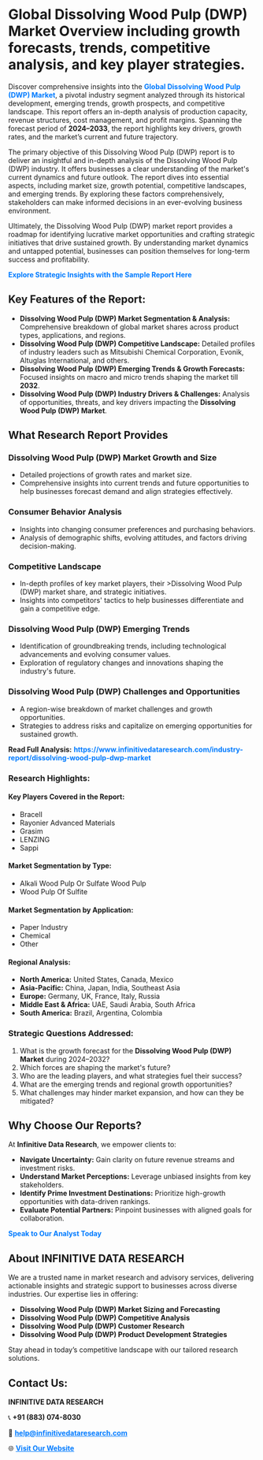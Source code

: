 <h1>Global Dissolving Wood Pulp (DWP) Market Overview including growth forecasts, trends, competitive analysis, and key player strategies.</h1>
<p>
Discover comprehensive insights into the 
<a href="https://www.infinitivedataresearch.com/industry-report/dissolving-wood-pulp-dwp-market" rel="dofollow" style="color: #007BFF; text-decoration: none;"><strong>Global Dissolving Wood Pulp (DWP) Market</strong></a>, a pivotal industry segment analyzed through its historical development, emerging trends, growth prospects, and competitive landscape. This report offers an in-depth analysis of production capacity, revenue structures, cost management, and profit margins. Spanning the forecast period of <strong>2024–2033</strong>, the report highlights key drivers, growth rates, and the market’s current and future trajectory.
</p>
<p>
The primary objective of this Dissolving Wood Pulp (DWP) report is to deliver an insightful and in-depth analysis of the Dissolving Wood Pulp (DWP) industry. It offers businesses a clear understanding of the market's current dynamics and future outlook. The report dives into essential aspects, including market size, growth potential, competitive landscapes, and emerging trends. By exploring these factors comprehensively, stakeholders can make informed decisions in an ever-evolving business environment.
</p>
<p>
Ultimately, the Dissolving Wood Pulp (DWP) market report provides a roadmap for identifying lucrative market opportunities and crafting strategic initiatives that drive sustained growth. By understanding market dynamics and untapped potential, businesses can position themselves for long-term success and profitability.
</p>
<p>
<a href="https://www.infinitivedataresearch.com/request-sample/reportId=106158" style="color: #007BFF; text-decoration: none;"><strong>Explore Strategic Insights with the Sample Report Here</strong></a>
</p>

<h2>Key Features of the Report:</h2>
<ul>
<li><strong>Dissolving Wood Pulp (DWP) Market Segmentation & Analysis:</strong> Comprehensive breakdown of global market shares across product types, applications, and regions.</li>
<li><strong>Dissolving Wood Pulp (DWP) Competitive Landscape:</strong> Detailed profiles of industry leaders such as Mitsubishi Chemical Corporation, Evonik, Altuglas International, and others.</li>
<li><strong>Dissolving Wood Pulp (DWP) Emerging Trends & Growth Forecasts:</strong> Focused insights on macro and micro trends shaping the market till <strong>2032</strong>.</li>
<li><strong>Dissolving Wood Pulp (DWP) Industry Drivers & Challenges:</strong> Analysis of opportunities, threats, and key drivers impacting the <strong>Dissolving Wood Pulp (DWP) Market</strong>.</li>
</ul>

<h2>What Research Report Provides</h2>
<h3>Dissolving Wood Pulp (DWP) Market Growth and Size</h3>
<ul>
<li>Detailed projections of growth rates and market size.</li>
<li>Comprehensive insights into current trends and future opportunities to help businesses forecast demand and align strategies effectively.</li>
</ul>

<h3>Consumer Behavior Analysis</h3>
<ul>
<li>Insights into changing consumer preferences and purchasing behaviors.</li>
<li>Analysis of demographic shifts, evolving attitudes, and factors driving decision-making.</li>
</ul>

<h3>Competitive Landscape</h3>
<ul>
<li>In-depth profiles of key market players, their >Dissolving Wood Pulp (DWP) market share, and strategic initiatives.</li>
<li>Insights into competitors' tactics to help businesses differentiate and gain a competitive edge.</li>
</ul>

<h3>Dissolving Wood Pulp (DWP) Emerging Trends</h3>
<ul>
<li>Identification of groundbreaking trends, including technological advancements and evolving consumer values.</li>
<li>Exploration of regulatory changes and innovations shaping the industry's future.</li>
</ul>

<h3>Dissolving Wood Pulp (DWP) Challenges and Opportunities</h3>
<ul>
<li>A region-wise breakdown of market challenges and growth opportunities.</li>
<li>Strategies to address risks and capitalize on emerging opportunities for sustained growth.</li>
</ul>
<p><strong>Read Full Analysis:</strong> <a href="https://www.infinitivedataresearch.com/industry-report/dissolving-wood-pulp-dwp-market" rel="dofollow" style="color: #007BFF; text-decoration: none;"><strong>https://www.infinitivedataresearch.com/industry-report/dissolving-wood-pulp-dwp-market</strong></a></p>
<h3>Research Highlights:</h3>
<h4>Key Players Covered in the Report:</h4>
<ul><li>Bracell</li><li>Rayonier Advanced Materials</li><li>Grasim</li><li>LENZING</li><li>Sappi</li></ul>
<h4>Market Segmentation by Type:</h4>
<ul><li>Alkali Wood Pulp Or Sulfate Wood Pulp</li><li>Wood Pulp Of Sulfite</li></ul>
<h4>Market Segmentation by Application:</h4>
<ul><li>Paper Industry</li><li>Chemical</li><li>Other</li></ul>

<h4>Regional Analysis:</h4>
<ul>
<li><strong>North America:</strong> United States, Canada, Mexico</li>
<li><strong>Asia-Pacific:</strong> China, Japan, India, Southeast Asia</li>
<li><strong>Europe:</strong> Germany, UK, France, Italy, Russia</li>
<li><strong>Middle East & Africa:</strong> UAE, Saudi Arabia, South Africa</li>
<li><strong>South America:</strong> Brazil, Argentina, Colombia</li>
</ul>

<h3>Strategic Questions Addressed:</h3>
<ol>
<li>What is the growth forecast for the <strong>Dissolving Wood Pulp (DWP) Market</strong> during 2024–2032?</li>
<li>Which forces are shaping the market's future?</li>
<li>Who are the leading players, and what strategies fuel their success?</li>
<li>What are the emerging trends and regional growth opportunities?</li>
<li>What challenges may hinder market expansion, and how can they be mitigated?</li>
</ol>

<h2>Why Choose Our Reports?</h2>
<p>At <strong>Infinitive Data Research</strong>, we empower clients to:</p>
<ul>
<li><strong>Navigate Uncertainty:</strong> Gain clarity on future revenue streams and investment risks.</li>
<li><strong>Understand Market Perceptions:</strong> Leverage unbiased insights from key stakeholders.</li>
<li><strong>Identify Prime Investment Destinations:</strong> Prioritize high-growth opportunities with data-driven rankings.</li>
<li><strong>Evaluate Potential Partners:</strong> Pinpoint businesses with aligned goals for collaboration.</li>
</ul>
<p><a href="https://www.infinitivedataresearch.com/industry-report/dissolving-wood-pulp-dwp-market" rel="dofollow" style="color: #007BFF; text-decoration: none;"><strong>Speak to Our Analyst Today</strong></a></p>

<h2>About INFINITIVE DATA RESEARCH</h2>
<p>We are a trusted name in market research and advisory services, delivering actionable insights and strategic support to businesses across diverse industries. Our expertise lies in offering:</p>
<ul>
<li><strong>Dissolving Wood Pulp (DWP) Market Sizing and Forecasting</strong></li>
<li><strong>Dissolving Wood Pulp (DWP) Competitive Analysis</strong></li>
<li><strong>Dissolving Wood Pulp (DWP) Customer Research</strong></li>
<li><strong>Dissolving Wood Pulp (DWP) Product Development Strategies</strong></li>
</ul>
<p>Stay ahead in today’s competitive landscape with our tailored research solutions.</p>

<h2>Contact Us:</h2>
<p><strong>INFINITIVE DATA RESEARCH</strong></p>
<p>📞 <strong>+91 (883) 074-8030</strong></p>
<p>📧 <strong><a href="mailto:help@infinitivedataresearch.com" style="color: #007BFF;">help@infinitivedataresearch.com</a></strong></p>
<p>🌐 <strong><a href="https://www.infinitivedataresearch.com" rel="dofollow" style="color: #007BFF;">Visit Our Website</a></strong></p>
